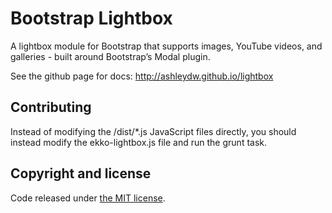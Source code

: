 Bootstrap Lightbox
==================

A lightbox module for Bootstrap that supports images, YouTube videos, and galleries - built around Bootstrap’s Modal plugin.

See the github page for docs: http://ashleydw.github.io/lightbox

Contributing
------------

Instead of modifying the /dist/\*.js JavaScript files directly, you should instead modify the ekko-lightbox.js file and run the grunt task.

Copyright and license
---------------------

Code released under [the MIT license](https://github.com/ashleydw/lightbox/blob/master/LICENSE).
